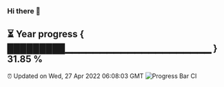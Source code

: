 ### Hi there 👋
⏳ Year progress { █████████▁▁▁▁▁▁▁▁▁▁▁▁▁▁▁▁▁▁▁▁▁ } 31.85 %
---
⏰ Updated on Wed, 27 Apr 2022 06:08:03 GMT
![Progress Bar CI](https://github.com/Moyi321/Moyi321/workflows/Progress%20Bar%20CI/badge.svg)
